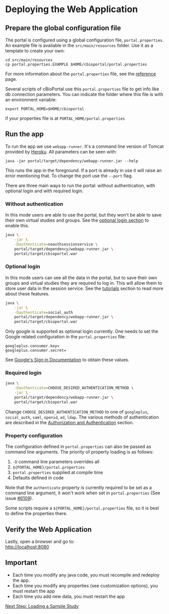 # Deploying the Web Application

## Prepare the global configuration file

The portal is configured using a global configuration file, `portal.properties`.
An example file is available in the `src/main/resources` folder.
Use it as a template to create your own:

    cd src/main/resources
    cp portal.properties.EXAMPLE $HOME/cbioportal/portal.properties

For more information about the `portal.properties` file, see the
[reference](portal.properties-Reference.md) page.

Several scripts of cBioPortal use this `portal.properties` file to get info
like db connection parameters. You can indicate the folder where this file is
with an environment variable:

```
export PORTAL_HOME=$HOME/cbioportal
```

if your properties file is at `PORTAL_HOME/portal.properties`

## Run the app
To run the app we use `webapp-runner`. It's a command line version of Tomcat
provided by [Heroku](https://github.com/jsimone/webapp-runner). All parameters
can be seen with:

```
java -jar portal/target/dependency/webapp-runner.jar --help
```

This runs the app in the foreground. If a port is already in use it will raise
an error mentioning that. To change the port use the `--port` flag.

There are three main ways to run the portal: without authentication, with
optional login and with required login.

### Without authentication
In this mode users are able to use the portal, but they won't be able to save
their own virtual studies and groups. See the [optional login
section](#optional-login) to enable this.
 
```bash
java \
    -jar \
    -Dauthenticate=noauthsessionservice \
    portal/target/dependency/webapp-runner.jar \
    portal/target/cbioportal.war
```

### Optional login

In this mode users can see all the data in the portal, but to save their own
groups and virtual studies they are required to log in. This will allow them to
store user data in the session service. See the
[tutorials](https://www.cbioportal.org/tutorials) section to read more about
these features.

```bash
java \
    -jar \
    -Dauthenticate=social_auth
    portal/target/dependency/webapp-runner.jar \
    portal/target/cbioportal.war
```

Only google is supported as optional login currently. One needs to set the
Google related configuration in the `portal.properties` file:

```
googleplus.consumer.key=
googleplus.consumer.secret=
```

See [Google's Sign in
Documentation](https://developers.google.com/identity/sign-in/web/sign-in#before_you_begin)
to obtain these values.

### Required login

```bash
java \
    -Dauthenticate=CHOOSE_DESIRED_AUTHENTICATION_METHOD \
    -jar \
    portal/target/dependency/webapp-runner.jar \
    portal/target/cbioportal.war
```

Change `CHOOSE_DESIRED_AUTHENTICATION_METHOD` to one of `googleplus`,
`social_auth`, `saml`, `openid`, `ad`, `ldap`. The various methods of
authentication are described in the [Authorization and
Authentication](https://docs.cbioportal.org/#2-2-authorization-and-authentication)
section.

### Property configuration
The configuration defined in `portal.properties` can also be
passed as command line arguments. The priority of property loading is as
follows:

1. `-D` command line parameters overrides all
2. `${PORTAL_HOME}/portal.properties`
3. `portal.properties` supplied at compile time
4. Defaults defined in code

Note that the `authenticate` property is currently required to be set as a
command line argument, it won't work when set in `portal.properties` (See issue
[#6109](https://github.com/cBioPortal/cbioportal/issues/6109)).

Some scripts require a `${PORTAL_HOME}/portal.properties` file, so it is best
to define the properties there.

## Verify the Web Application

Lastly, open a browser and go to:  
<http://localhost:8080>

## Important

- Each time you modify any java code, you must recompile and redeploy the app.
- Each time you modify any properties (see customization options), you must restart the app
- Each time you add new data, you must restart the app


[Next Step: Loading a Sample Study](Load-Sample-Cancer-Study.md)
